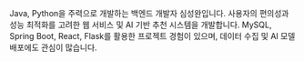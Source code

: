 Java, Python을 주력으로 개발하는 백엔드 개발자 심성완입니다.
사용자의 편의성과 성능 최적화를 고려한 웹 서비스 및 AI 기반 추천 시스템을 개발합니다.
MySQL, Spring Boot, React, Flask를 활용한 프로젝트 경험이 있으며, 데이터 수집 및 AI 모델 배포에도 관심이 많습니다.
